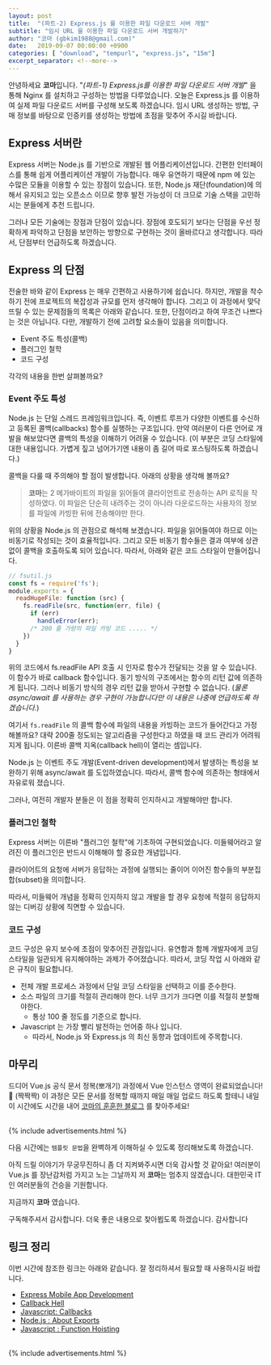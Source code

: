 ```yaml
---
layout: post
title:  "(파트-2) Express.js 를 이용한 파일 다운로드 서버 개발"
subtitle: "임시 URL 을 이용한 파일 다운로드 서버 개발하기"
author: "코마 (gbkim1988@gmail.com)"
date:   2019-09-07 00:00:00 +0900
categories: [ "download", "tempurl", "express.js", "15m"]
excerpt_separator: <!--more-->
---
```


안녕하세요 **코마**입니다. "*(파트-1) Express.js를 이용한 파일 다운로드 서버 개발*" 을 통해 Nginx 를 설치하고 구성하는 방법을 다루었습니다. 오늘은 Express.js 를 이용하여 실제 파일 다운로드 서버를 구성해 보도록 하겠습니다. 임시 URL 생성하는 방법, 구매 정보를 바탕으로 인증키를 생성하는 방법에 초점을 맞추어 주시길 바랍니다.

<!--more-->

## Express 서버란

Express 서버는 Node.js 를 기반으로 개발된 웹 어플리케이션입니다. 간편한 인터페이스를 통해 쉽게 어플리케이션 개발이 가능합니다. 매우 유연하기 때문에 npm 에 있는 수많은 모듈을 이용할 수 있는 장점이 있습니다. 또한, Node.js 재단(foundation)에 의해서 유지되고 있는 오픈소스 이므로 향후 발전 가능성이 더 크므로 기술 스택을 고민하시는 분들에게 추천 드립니다. 

그러나 모든 기술에는 장점과 단점이 있습니다. 장점에 호도되기 보다는 단점을 우선 정확하게 파악하고 단점을 보안하는 방향으로 구현하는 것이 올바르다고 생각합니다. 따라서, 단점부터 언급하도록 하겠습니다.


## Express 의 단점

전술한 바와 같이 Express 는 매우 간편하고 사용하기에 쉽습니다. 하지만, 개발을 착수하기 전에 프로젝트의 복잡성과 규모를 먼저 생각해야 합니다. 그리고 이 과정에서 맞닥뜨릴 수 있는 문제점들의 목록은 아래와 같습니다. 또한, 단점이라고 하여 무조건 나쁘다는 것은 아닙니다. 다만, 개발하기 전에 고려할 요소들이 있음을 의미합니다.

- Event 주도 특성(콜백)
- 플러그인 철학
- 코드 구성

각각의 내용을 한번 살펴볼까요?

### Event 주도 특성

Node.js 는 단일 스레드 프레임워크입니다. 즉, 이벤트 루프가 다양한 이벤트를 수신하고 등록된 콜백(callbacks) 함수를 실행하는 구조입니다. 만약 여러분이 다른 언어로 개발을 해보았다면 콜백의 특성을 이해하기 어려울 수 있습니다. (이 부분은 코딩 스타일에 대한 내용입니다. 가볍게 짚고 넘어가기엔 내용이 좀 길어 따로 포스팅하도록 하겠습니다.)

콜백을 다룰 때 주의해야 할 점이 발생합니다. 아래의 상황을 생각해 볼까요?

> **코마**는 2 메가바이트의 파일을 읽어들여 클라이언트로 전송하는 API 로직을 작성하였다. 이 파일은 단순히 내려주는 것이 아니라 다운로드하는 사용자의 정보를 파일에 카빙한 뒤에 전송해야만 한다.

위의 상황을 Node.js 의 관점으로 해석해 보겠습니다. 파일을 읽어들여야 하므로 이는 비동기로 작성되는 것이 효율적입니다. 그리고 모든 비동기 함수들은 결과 여부에 상관없이 콜백을 호출하도록 되어 있습니다. 따라서, 아래와 같은 코드 스타일이 만들어집니다.

```js
// fsutil.js
const fs = require('fs');
module.exports = {
  readHugeFile: function (src) {
    fs.readFile(src, function(err, file) {
      if (err)
        handleError(err);
      /* 200 줄 가량의 파일 카빙 코드 ..... */
    }) 
  }
}
```

위의 코드에서 fs.readFile API 호출 시 인자로 함수가 전달되는 것을 알 수 있습니다. 이 함수가 바로 callback 함수입니다. 동기 방식의 구조에서는 함수의 리턴 값에 의존하게 됩니다. 그러나 비동기 방식의 경우 리턴 값을 받아서 구현할 수 없습니다. (*물론 async/await 를 사용하는 경우 구현이 가능합니다만 이 내용은 나중에 언급하도록 하겠습니다.*)

여기서 `fs.readFile` 의 콜백 함수에 파일의 내용을 카빙하는 코드가 들어간다고 가정해볼까요? 대략 200줄  정도되는 알고리즘을 구성한다고 하였을 때 코드 관리가 어려워지게 됩니다. 이른바 콜백 지옥(callback hell)이 열리는 셈입니다.

Node.js 는 이벤트 주도 개발(Event-driven development)에서 발생하는 특성을 보완하기 위해 async/await 를 도입하였습니다. 따라서, 콜백 함수에 의존하는 형태에서 자유로워 졌습니다. 

그러나, 여전히 개발자 분들은 이 점을 정확히 인지하시고 개발해야만 합니다.

### 플러그인 철학

Express 서버는 이른바 "플러그인 철학"에 기초하여 구현되었습니다. 미들웨어라고 알려진 이 플러그인은 반드시 이해해야 할 중요한 개념입니다. 

클라이어트의 요청에 서버가 응답하는 과정에 실행되는 줄이어 이어진 함수들의 부분집합(subset)을 의미합니다.

따라서, 미들웨어 개념을 정확히 인지하지 않고 개발을 할 경우 요청에 적절히 응답하지 않는 디버깅 상황에 직면할 수 있습니다.

### 코드 구성

코드 구성은 유지 보수에 초점이 맞추어진 관점입니다. 유연함과 함께 개발자에게 코딩 스타일을 일관되게 유지해야하는 과제가 주어졌습니다. 따라서, 코딩 작업 시 아래와 같은 규칙이 필요합니다.

- 전체 개발 프로세스 과정에서 단일 코딩 스타일을 선택하고 이를 준수한다.
- 소스 파일의 크기를 적절히 관리해야 한다. 너무 크기가 크다면 이를 적절히 분할해야한다. 
  - 통상 100 줄 정도를 기준으로 합니다.
- Javascript 는 가장 빨리 발전하는 언어중 하나 입니다. 
  - 따라서, Node.js 와 Express.js 의 최신 동향과 업데이트에 주목합니다.










## 마무리

드디어 Vue.js 공식 문서 정복(뽀개기) 과정에서 Vue 인스턴스 영역이 완료되었습니다! 👏 (짝짝짝) 이 과정은 모든 문서를 정복할 때까지 매일 매일 업로드 하도록 할테니 내일 이 시간에도 시간을 내어 [코마의 훈훈한 블로그](https://code-machina.github.io) 를 찾아주세요!

<br>
{% include advertisements.html %}
<br>

다음 시간에는 `템플릿 문법`을 완벽하게 이해하실 수 있도록 정리해보도록 하겠습니다.

아직 드릴 이야기가 무궁무진하니 좀 더 지켜봐주시면 더욱 감사할 것 같아요! 여러분이 Vue.js 를 장난감처럼 가지고 노는 그날까지 저 **코마**는 멈추지 않겠습니다. 대한민국 IT인 여러분들의 건승을 기원합니다.

지금까지 **코마** 였습니다.

구독해주셔서 감사합니다. 더욱 좋은 내용으로 찾아뵙도록 하겠습니다. 감사합니다

## 링크 정리

이번 시간에 참조한 링크는 아래와 같습니다. 잘 정리하셔서 필요할 때 사용하시길 바랍니다.

- [Express Mobile App Development](https://apiko.com/blog/express-mobile-app-development/)
- [Callback Hell](https://callbackhell.com/)
- [Javascript: Callbacks](https://javascript.info/callbacks)
- [Node.js : About Exports](https://www.sitepoint.com/understanding-module-exports-exports-node-js/)
- [Javascript : Function Hoisting](https://gist.github.com/maxogden/4bed247d9852de93c94c)


<br>
{% include advertisements.html %}
<br>

